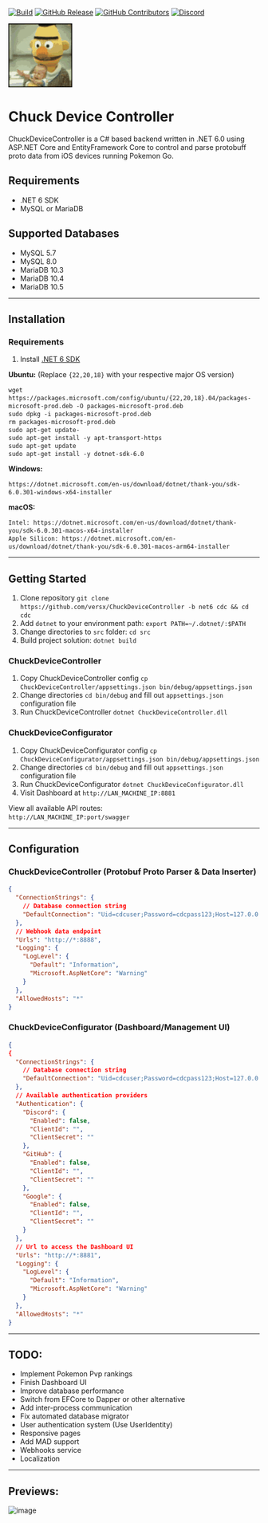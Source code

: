[![Build](https://github.com/versx/ChuckDeviceController/workflows/.NET/badge.svg)](https://github.com/versx/ChuckDeviceController/actions)
[![GitHub Release](https://img.shields.io/github/release/versx/ChuckDeviceController.svg)](https://github.com/versx/ChuckDeviceController/releases/)
[![GitHub Contributors](https://img.shields.io/github/contributors/versx/ChuckDeviceController.svg)](https://github.com/versx/ChuckDeviceController/graphs/contributors/)
[![Discord](https://img.shields.io/discord/552003258000998401.svg?label=&logo=discord&logoColor=ffffff&color=7389D8&labelColor=6A7EC2)](https://discord.gg/zZ9h9Xa)  

![](https://raw.githubusercontent.com/versx/ChuckDeviceController/net6/src/ChuckDeviceConfigurator/wwwroot/favicons/chuck.gif)

# Chuck Device Controller  
ChuckDeviceController is a C# based backend written in .NET 6.0 using ASP.NET Core and EntityFramework Core to control and parse protobuff proto data from iOS devices running Pokemon Go.


## Requirements
- .NET 6 SDK  
- MySQL or MariaDB  


## Supported Databases  
- MySQL 5.7
- MySQL 8.0
- MariaDB 10.3
- MariaDB 10.4
- MariaDB 10.5

<hr>

## Installation
### Requirements
1. Install [.NET 6 SDK](https://dotnet.microsoft.com/download/dotnet/6.0)  

**Ubuntu:** (Replace `{22,20,18}` with your respective major OS version)  
```
wget https://packages.microsoft.com/config/ubuntu/{22,20,18}.04/packages-microsoft-prod.deb -O packages-microsoft-prod.deb
sudo dpkg -i packages-microsoft-prod.deb
rm packages-microsoft-prod.deb
sudo apt-get update- 
sudo apt-get install -y apt-transport-https
sudo apt-get update
sudo apt-get install -y dotnet-sdk-6.0
```

**Windows:**  
```
https://dotnet.microsoft.com/en-us/download/dotnet/thank-you/sdk-6.0.301-windows-x64-installer
```

**macOS:**
```
Intel: https://dotnet.microsoft.com/en-us/download/dotnet/thank-you/sdk-6.0.301-macos-x64-installer
Apple Silicon: https://dotnet.microsoft.com/en-us/download/dotnet/thank-you/sdk-6.0.301-macos-arm64-installer
```

<hr>

## Getting Started  
1. Clone repository `git clone https://github.com/versx/ChuckDeviceController -b net6 cdc && cd cdc`  
1. Add `dotnet` to your environment path: `export PATH=~/.dotnet/:$PATH`  
1. Change directories to `src` folder: `cd src`  
1. Build project solution: `dotnet build`  

### ChuckDeviceController  
1. Copy ChuckDeviceController config `cp ChuckDeviceController/appsettings.json bin/debug/appsettings.json`  
1. Change directories `cd bin/debug` and fill out `appsettings.json` configuration file  
1. Run ChuckDeviceController `dotnet ChuckDeviceController.dll`  

### ChuckDeviceConfigurator  
1. Copy ChuckDeviceConfigurator config `cp ChuckDeviceConfigurator/appsettings.json bin/debug/appsettings.json`  
1. Change directories `cd bin/debug` and fill out `appsettings.json` configuration file  
1. Run ChuckDeviceConfigurator `dotnet ChuckDeviceConfigurator.dll`  
1. Visit Dashboard at `http://LAN_MACHINE_IP:8881`  


View all available API routes:  
`http://LAN_MACHINE_IP:port/swagger`  

<hr>

## Configuration  

### ChuckDeviceController (Protobuf Proto Parser & Data Inserter)  
```json
{
  "ConnectionStrings": {
    // Database connection string
    "DefaultConnection": "Uid=cdcuser;Password=cdcpass123;Host=127.0.0.1;Port=3306;Database=cdcdb;old guids=true;Allow User Variables=true;"
  },
  // Webhook data endpoint
  "Urls": "http://*:8888",
  "Logging": {
    "LogLevel": {
      "Default": "Information",
      "Microsoft.AspNetCore": "Warning"
    }
  },
  "AllowedHosts": "*"
}
```

### ChuckDeviceConfigurator (Dashboard/Management UI)  
```json
{
{
  "ConnectionStrings": {
    // Database connection string
    "DefaultConnection": "Uid=cdcuser;Password=cdcpass123;Host=127.0.0.1;Port=3306;Database=cdcdb;old guids=true;Allow User Variables=true;"
  },
  // Available authentication providers
  "Authentication": {
    "Discord": {
      "Enabled": false,
      "ClientId": "",
      "ClientSecret": ""
    },
    "GitHub": {
      "Enabled": false,
      "ClientId": "",
      "ClientSecret": ""
    },
    "Google": {
      "Enabled": false,
      "ClientId": "",
      "ClientSecret": ""
    }
  },
  // Url to access the Dashboard UI
  "Urls": "http://*:8881",
  "Logging": {
    "LogLevel": {
      "Default": "Information",
      "Microsoft.AspNetCore": "Warning"
    }
  },
  "AllowedHosts": "*"
}
```

<hr>

## TODO:  
- Implement Pokemon Pvp rankings
- Finish Dashboard UI  
- Improve database performance  
- Switch from EFCore to Dapper or other alternative  
- Add inter-process communication  
- Fix automated database migrator  
- User authentication system (Use UserIdentity)  
- Responsive pages  
- Add MAD support  
- Webhooks service  
- Localization  

<hr>

## Previews:  
![image](https://user-images.githubusercontent.com/1327440/112744187-a3047280-8f52-11eb-8de9-ebc8eae2d833.png)
